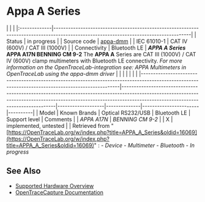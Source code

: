 # Appa A Series
| | | |:-------------|--------------------------------------------------------------------------------------------------------------------------------------| | Status | in progress | | Source code | [appa-dmm](http://github.com/OpenTraceLab/?p=OpenTraceCapture.git;a=tree;f=src/hardware/appa-dmm) | | IEC 61010-1 | CAT IV (600V) / CAT III (1000V) | | Connectivity | Bluetooth LE | **_APPA A Series_ APPA A17N BENNING CM 9-2** The **APPA A** Series are CAT III (1000V) / CAT IV (600V) clamp multimeters with Bluetooth LE connectivity. *For more information on the OpenTraceLab-integration see: *APPA Multimeters in OpenTraceLab using the appa-dmm driver** | | | | | | | |---------------------------------------------------------------------------------------------------------------------------------------------------|---------------------------------------------------------------------------------------------------------------------------------------------------------------------------------------------------------------|-------------------|--------------|-----------------------|----------| | Model | Known Brands | Optical RS232/USB | Bluetooth LE | Support level | Comments | | *APPA A17N* | *BENNING CM 9-2* | | X | implemented, untested | |
Retrieved from "[https://OpenTraceLab.org/w/index.php?title=APPA_A_Series&oldid=16069](https://OpenTraceLab.org/w/index.php?title=APPA_A_Series&oldid=16069)"
: \- *Device* \- *Multimeter* \- *Bluetooth* \- *In progress*
## See Also
- [Supported Hardware Overview](../supported-hardware.md)
- [OpenTraceCapture Documentation](../../opentracecapture/overview.md)
